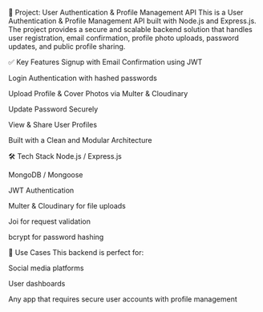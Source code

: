 📘 Project: User Authentication & Profile Management API
This is a User Authentication & Profile Management API built with Node.js and Express.js. The project provides a secure and scalable backend solution that handles user registration, email confirmation, profile photo uploads, password updates, and public profile sharing.

✅ Key Features
Signup with Email Confirmation using JWT

Login Authentication with hashed passwords

Upload Profile & Cover Photos via Multer & Cloudinary

Update Password Securely

View & Share User Profiles

Built with a Clean and Modular Architecture

🛠️ Tech Stack
Node.js / Express.js

MongoDB / Mongoose

JWT Authentication

Multer & Cloudinary for file uploads

Joi for request validation

bcrypt for password hashing

🚀 Use Cases
This backend is perfect for:

Social media platforms

User dashboards

Any app that requires secure user accounts with profile management

